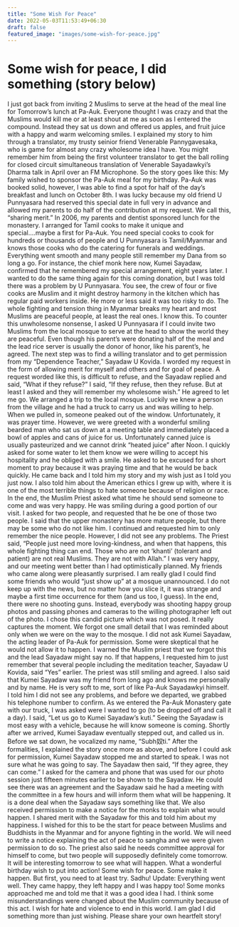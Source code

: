 ```yaml
---
title: "Some Wish For Peace"
date: 2022-05-03T11:53:49+06:30
draft: false
featured_image: "images/some-wish-for-peace.jpg"
---
```


# Some wish for peace, I did something (story below)
I just got back from inviting 2 Muslims to serve at the head of the meal line for Tomorrow’s lunch at Pa-Auk. Everyone thought I was crazy and that the Muslims would kill me or at least shout at me as soon as I entered the compound. Instead they sat us down and offered us apples, and fruit juice with a happy and warm welcoming smiles.
I explained my story to him through a translator, my trusty seinior friend Venerable Pannygavesaka, who is game for almost any crazy wholesome idea I have. You might remember him from being the first volunteer translator to get the ball rolling for closed circuit simultaneous translation of Venerable Sayadawkyi’s Dharma talk in April over an FM Microphone.
So the story goes like this:
My family wished to sponsor the Pa-Auk meal for my birthday. Pa-Auk was booked solid, however, I was able to find a spot for half of the day’s breakfast and lunch on October 8th. I was lucky because my old friend U Punnyasara had reserved this special date in full very in advance and allowed my parents to do half of the contribution at my request. We call this, “sharing merit.”
In 2006, my parents and dentist sponsored lunch for the monastery. I arranged for Tamil cooks to make it unique and special….maybe a first for Pa-Auk. You need special cooks to cook for hundreds or thousands of people and U Punnyasara is Tamil/Myanmar and knows those cooks who do the catering for funerals and weddings. Everything went smooth and many people still remember my Dana from so long a go. For instance, the chief monk here now, Kumei Sayadaw, confirmed that he remembered my special arrangement, eight years later.
I wanted to do the same thing again for this coming donation, but I was told there was a problem by U Punnyasara. You see, the crew of four or five cooks are Muslim and it might destroy harmony in the kitchen which has regular paid workers inside. He more or less said it was too risky to do.
The whole fighting and tension thing in Myanmar breaks my heart and most Muslims are peaceful people, at least the real ones. I know this. To counter this unwholesome nonsense, I asked U Punnyasara if I could invite two Muslims from the local mosque to serve at the head to show the world they are peaceful. Even though his parent’s were donating half of the meal and the lead rice server is usually the donor of honor, like his parent’s, he agreed.
The next step was to find a willing translator and to get permission from my “Dependence Teacher,” Sayadaw U Kovida. I worded my request in the form of allowing merit for myself and others and for goal of peace. A request worded like this, is difficult to refuse, and the Sayadaw replied and said, “What if they refuse?” I said, “If they refuse, then they refuse. But at least I asked and they will remember my wholesome wish.” He agreed to let me go.
We arranged a trip to the local mosque. Luckily we knew a person from the village and he had a truck to carry us and was willing to help. When we pulled in, someone peaked out of the window. Unfortunately, it was prayer time. However, we were greeted with a wonderful smiling bearded man who sat us down at a meeting table and immediately placed a bowl of apples and cans of juice for us. Unfortunately canned juice is usually pasteurized and we cannot drink “heated juice” after Noon. I quickly asked for some water to let them know we were willing to accept his hospitality and he obliged with a smile. He asked to be excused for a short moment to pray because it was praying time and that he would be back quickly.
He came back and I told him my story and my wish just as I told you just now. I also told him about the American ethics I grew up with, where it is one of the most terrible things to hate someone because of religion or race. In the end, the Muslim Priest asked what time he should send someone to come and was very happy. He was smiling during a good portion of our visit. I asked for two people, and requested that he be one of those two people. I said that the upper monastery has more mature people, but there may be some who do not like him. I continued and requested him to only remember the nice people. However, I did not see any problems. The Priest said, “People just need more loving-kindness, and when that happens, this whole fighting thing can end. Those who are not ‘khanti’ (tolerant and patient) are not real Muslims. They are not with Allah.” I was very happy, and our meeting went better than I had optimistically planned. My friends who came along were pleasantly surprised. I am really glad I could find some friends who would “just show up” at a mosque unannounced. I do not keep up with the news, but no matter how you slice it, it was strange and maybe a first time occurrence for them (and us too, I guess).
In the end, there were no shooting guns. Instead, everybody was shooting happy group photos and passing phones and cameras to the willing photographer left out of the photo. I chose this candid picture which was not posed. It really captures the moment.
We forgot one small detail that I was reminded about only when we were on the way to the mosque. I did not ask Kumei Sayadaw, the acting leader of Pa-Auk for permission. Some were skeptical that he would not allow it to happen. I warned the Muslim priest that we forgot this and the lead Sayadaw might say no. If that happens, I requested him to just remember that several people including the meditation teacher, Sayadaw U Kovida, said “Yes” earlier. The priest was still smiling and agreed. I also said that Kumei Sayadaw was my friend from long ago and knows me personally and by name. He is very soft to me, sort of like Pa-Auk Sayadawkyi himself. I told him I did not see any problems, and before we departed, we grabbed his telephone number to confirm.
As we entered the Pa-Auk Monastery gate with our truck, I was asked were I wanted to go (to be dropped off and call it a day). I said, “Let us go to Kumei Sayadaw’s kuti.” Seeing the Sayadaw is most easy with a vehicle, because he will know someone is coming. Shortly after we arrived, Kumei Sayadaw eventually stepped out, and called us in. Before we sat down, he vocalized my name, “Subh奴ti.” After the formalities, I explained the story once more as above, and before I could ask for permission, Kumei Sayadaw stopped me and started to speak.
I was not sure what he was going to say. The Sayadaw then said, “If they agree, they can come.” I asked for the camera and phone that was used for our photo session just fifteen minutes earlier to be shown to the Sayadaw. He could see there was an agreement and the Sayadaw said he had a meeting with the committee in a few hours and will inform them what will be happening. It is a done deal when the Sayadaw says something like that. We also received permission to make a notice for the monks to explain what would happen.
I shared merit with the Sayadaw for this and told him about my happiness. I wished for this to be the start for peace between Muslims and Buddhists in the Myanmar and for anyone fighting in the world. We will need to write a notice explaining the act of peace to sangha and we were given permission to do so.
The priest also said he needs committee approval for himself to come, but two people will supposedly definitely come tomorrow.
It will be interesting tomorrow to see what will happen.
What a wonderful birthday wish to put into action!
Some wish for peace.
Some make it happen.
But first, you need to at least try.
Sadhu!
Update: Everything went well. They came happy, they left happy and I was happy too! Some monks approached me and told me that it was a good idea I had. I think some misunderstandings were changed about the Muslim community because of this act. I wish for hate and violence to end in this world. I am glad I did something more than just wishing.
Please share your own heartfelt story!

